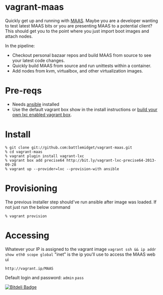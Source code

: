 vagrant-maas
============

Quickly get up and running with [MAAS][2]. Maybe you are a developer wanting to test latest MAAS bits or you are presenting MAAS to a potential client? This should get you to the point where you just import boot images and attach nodes.

In the pipeline:
- Checkout personal bazaar repos and build MAAS from source to see your latest code changes.
- Quickly build MAAS from source and run unittests within a container.
- Add nodes from kvm, virtualbox, and other virtualization images.

# Pre-reqs

* Needs [ansible][1] installed
* Use the default vagrant box show in the install instructions or [build your own lxc enabled vagrant box][3].

# Install

```
% git clone git://github.com:battlemidget/vagrant-maas.git
% cd vagrant-maas
% vagrant plugin install vagrant-lxc
% vagrant box add precise64 http://bit.ly/vagrant-lxc-precise64-2013-09-28
% vagrant up --provider=lxc --provision-with ansible
```

# Provisioning

The previous installer step should've run ansible after image was loaded. If not just run the below command

```
% vagrant provision
```

# Accessing

Whatever your IP is assigned to the vagrant image `vagrant ssh && ip addr show eth0 scope global` "inet" is the ip you'll use to access the MAAS web ui

`http://vagrant.ip/MAAS`

Default login and password: `admin` `pass`

 [1]: http://ansibleworks.com/docs/gettingstarted.html#ubuntu-and-debian
 [2]: http://maas.ubuntu.com
 [3]: https://github.com/fgrehm/vagrant-lxc/blob/master/BOXES.md


[![Bitdeli Badge](https://d2weczhvl823v0.cloudfront.net/battlemidget/vagrant-maas/trend.png)](https://bitdeli.com/free "Bitdeli Badge")

